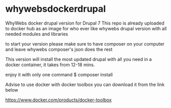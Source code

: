 # whywebsdockerdrupal
WhyWebs docker drupal version for Drupal 7
This repo is already uploaded to docker hub as an image for who ever like whywebs drupal version with all needed modules and libraries

to start your version please make sure to have composer on your computer and leave whywebs composer's json does the rest

This version will install the most updated drupal with all you need in a docker container, it takes from 12-18 mins.

enjoy it with only one command $ composer install 

Advise to use docker with docker toolbox 
you can download it from the link below

https://www.docker.com/products/docker-toolbox

